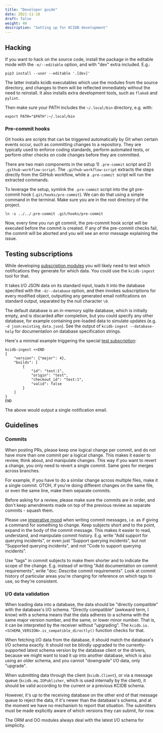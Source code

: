 ```yaml
---
title: "Developer guide"
date: 2021-11-18
draft: false
weight: 40
description: "Setting up for KCIDB development"
---
```

Hacking
-------

If you want to hack on the source code, install the package in the editable
mode with the `-e/--editable` option, and with "dev" extra included. E.g.:

    pip3 install --user --editable '.[dev]'

The latter installs kcidb executables which use the modules from the source
directory, and changes to them will be reflected immediately without the need
to reinstall. It also installs extra development tools, such as `flake8` and
`pylint`.

Then make sure your PATH includes the `~/.local/bin` directory, e.g. with:

    export PATH="$PATH":~/.local/bin

### Pre-commit hooks

Git hooks are scripts that can be triggered automatically by Git when
certain events occur, such as committing changes to a repository.
They are typically used to enforce coding standards, perform automated
tests, or perform other checks on code changes before they are committed.

There are two main components in the setup 1) `.pre-commit` script and
2) `.github-workflow-script`. The `.github-workflow-script` extracts the
steps directly from the GitHub workflow, while a `.pre-commit `script will
run the extracted commands.

To leverage the setup, symlink the `.pre-commit` script into the git
pre-commit hook (`.git/hooks/pre-commit`). We can do that using a
simple command in the terminal. Make sure you are in the root
directory of the project.

    ln -s ../../.pre-commit .git/hooks/pre-commit

Now, every time you run git commit, the pre-commit hook script will be
executed before the commit is created. If any of the pre-commit checks
fail, the commit will be aborted and you will see an error message
explaining the issue.

Testing subscriptions
---------------------

While developing [subscription modules][subscriptions] you will likely need to
test which notifications they generate for which data. You could use the
`kcidb-ingest` tool for that.

It takes I/O JSON data on its standard input, loads it into the database
specified with the `-d/--database` option, and then invokes subscriptions for
every modified object, outputting any generated email notifications on
standard output, separated by the null character `\0`.

The default database is an in-memory sqlite database, which is initially
empty, and is discarded after completion, but you could specify any other
database, for example containing pre-loaded data to simulate updates (e.g. `-d
json:existing_data.json`). See the output of `kcidb-ingest --database-help`
for documentation on database specification strings.

Here's a minimal example triggering the special [test
subscription][test_subscription]:

    kcidb-ingest <<END
    {
        "version": {"major": 4},
        "builds": [
            {
                "id": "test:1",
                "origin": "test",
                "checkout_id": "test:1",
                "valid": false
            }
        ]
    }
    END

The above would output a single notification email.

[subscriptions]: https://github.com/kernelci/kcidb/tree/main/kcidb/monitor/subscriptions
[test_subscription]: https://github.com/kernelci/kcidb/blob/main/kcidb/monitor/subscriptions/test.py

Guidelines
----------

### Commits

When posting PRs, please keep one logical change per commit, and do not have
more than one commit per a logical change. This makes it easier to review,
think about, and manipulate changes. This way if you want to revert a change,
you only need to revert a single commit. Same goes for merges across branches.

For example, if you have to do a similar change across multiple files, make it
a single commit. OTOH, if you're doing different changes on the same file, or
even the same line, make them separate commits.

Before asking for a review, please make sure the commits are in order, and
don't keep amendments made on top of the previous review as separate commits -
squash them.

Please use [imperative mood](https://en.wikipedia.org/wiki/Imperative_mood)
when writing commit messages, i.e. as if giving a command for something to
change. Keep subjects short and to the point, expand in the body of the commit
message. This makes it easier to read, understand, and manipulate commit
history. E.g. write "Add support for querying incidents", or even just
"Support querying incidents", but not "Supported querying incidents", and not
"Code to support querying incidents".

Use "tags" in commit subjects to make them shorter and to indicate the scope
of the change. E.g. instead of writing "Add documentation on commit
requirements", write "doc: Describe commit requirements". Look at commit
history of particular areas you're changing for reference on which tags to
use, so they're consistent.

### I/O data validation

When loading data into a database, the data should be "directly compatible"
with the database's I/O schema. "Directly compatible" (awkward term, I know)
with a schema means that the data adheres to a schema with the same major
version number, and the same, or lower minor number. That is, it can be
interpreted by the receiver without "upgrading". The
`kcidb.io.<SCHEMA_VERSION>.is_compatible_directly()` function checks for that.

When fetching I/O data from the database, it should match the database's
I/O schema exactly. It should not be blindly upgraded to the
currently-supported latest schema version by the database client or the
drivers, because we might want to load it up into another database, which is
also using an older schema, and you cannot "downgrade" I/O data, only "upgrade".

When submitting data through the client (`kcidb.Client`), or via a message
queue (`kcidb.mq.IOPublisher`, which is used internally by the client), it
should be valid according to the current or a previous KCIDB schema.

However, it's up to the receiving database on the other end of that message
queue to reject the data, if it's newer than the database's schema, and at the
moment we have no mechanism to report that situation. The submitters must be
made explicitly aware of which versions they can submit, for now.

The ORM and OO modules always deal with the latest I/O schema for simplicity.
